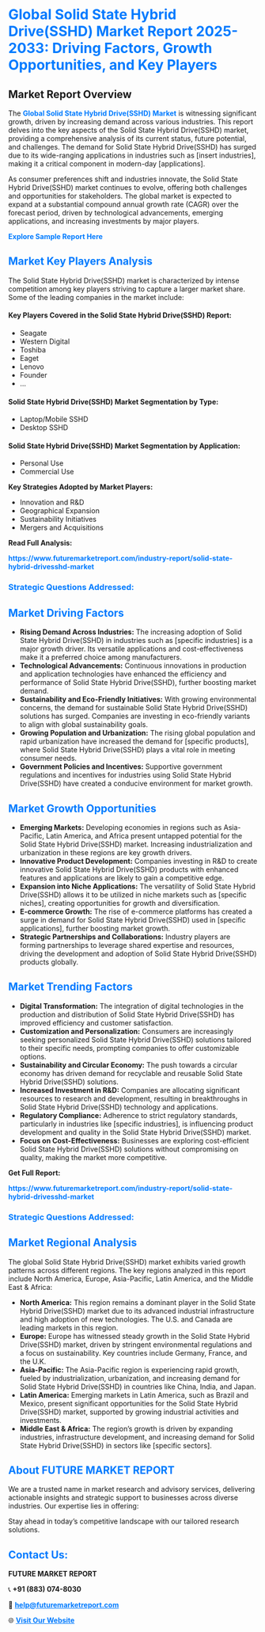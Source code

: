 <h1 style="color: #007BFF;">Global Solid State Hybrid Drive(SSHD) Market Report 2025-2033: Driving Factors, Growth Opportunities, and Key Players</h1>

<section id="overview">
<h2>Market Report Overview</h2>
<p>The <a href="https://www.futuremarketreport.com/industry-report/solid-state-hybrid-drivesshd-market" style="color: #007BFF; text-decoration: none;"><strong>Global Solid State Hybrid Drive(SSHD) Market</strong></a> is witnessing significant growth, driven by increasing demand across various industries. This report delves into the key aspects of the Solid State Hybrid Drive(SSHD) market, providing a comprehensive analysis of its current status, future potential, and challenges. The demand for Solid State Hybrid Drive(SSHD) has surged due to its wide-ranging applications in industries such as [insert industries], making it a critical component in modern-day [applications].</p>
<p>As consumer preferences shift and industries innovate, the Solid State Hybrid Drive(SSHD) market continues to evolve, offering both challenges and opportunities for stakeholders. The global market is expected to expand at a substantial compound annual growth rate (CAGR) over the forecast period, driven by technological advancements, emerging applications, and increasing investments by major players.</p>
</section>

<section id="overview">
<p><a href="https://www.futuremarketreport.com/request-sample/reportId=81832" style="color: #007BFF; text-decoration: none;"><strong>Explore Sample Report Here</strong></a></p>
</section>

<section id="key-players">
<h2 style="color: #007BFF;">Market Key Players Analysis</h2>
<p>The Solid State Hybrid Drive(SSHD) market is characterized by intense competition among key players striving to capture a larger market share. Some of the leading companies in the market include:</p>
<h4>Key Players Covered in the Solid State Hybrid Drive(SSHD) Report:</h4>
<ul><li>Seagate</li><li>Western Digital</li><li>Toshiba</li><li>Eaget</li><li>Lenovo</li><li>Founder</li><li>...</li></ul>
<h4>Solid State Hybrid Drive(SSHD) Market Segmentation by Type:</h4>
<ul><li>Laptop/Mobile SSHD</li><li>Desktop SSHD</li></ul>

<h4>Solid State Hybrid Drive(SSHD) Market Segmentation by Application:</h4>
<ul><li>Personal Use</li><li>Commercial Use</li></ul>
<p><strong>Key Strategies Adopted by Market Players:</strong></p>
<ul>
<li>Innovation and R&D</li>
<li>Geographical Expansion</li>
<li>Sustainability Initiatives</li>
<li>Mergers and Acquisitions</li>
</ul>
</section>

<section>
<p><strong>Read Full Analysis: </strong></p><a href="https://www.futuremarketreport.com/industry-report/solid-state-hybrid-drivesshd-market" style="color: #007BFF; text-decoration: none;"><strong>https://www.futuremarketreport.com/industry-report/solid-state-hybrid-drivesshd-market</strong></a>
<h3 style="color: #007BFF;">Strategic Questions Addressed:</h3>
</section>

<section id="driving-factors">
<h2 style="color: #007BFF;">Market Driving Factors</h2>
<ul>
<li><strong>Rising Demand Across Industries:</strong> The increasing adoption of Solid State Hybrid Drive(SSHD) in industries such as [specific industries] is a major growth driver. Its versatile applications and cost-effectiveness make it a preferred choice among manufacturers.</li>
<li><strong>Technological Advancements:</strong> Continuous innovations in production and application technologies have enhanced the efficiency and performance of Solid State Hybrid Drive(SSHD), further boosting market demand.</li>
<li><strong>Sustainability and Eco-Friendly Initiatives:</strong> With growing environmental concerns, the demand for sustainable Solid State Hybrid Drive(SSHD) solutions has surged. Companies are investing in eco-friendly variants to align with global sustainability goals.</li>
<li><strong>Growing Population and Urbanization:</strong> The rising global population and rapid urbanization have increased the demand for [specific products], where Solid State Hybrid Drive(SSHD) plays a vital role in meeting consumer needs.</li>
<li><strong>Government Policies and Incentives:</strong> Supportive government regulations and incentives for industries using Solid State Hybrid Drive(SSHD) have created a conducive environment for market growth.</li>
</ul>
</section>

<section id="growth-opportunities">
<h2 style="color: #007BFF;">Market Growth Opportunities</h2>
<ul>
<li><strong>Emerging Markets:</strong> Developing economies in regions such as Asia-Pacific, Latin America, and Africa present untapped potential for the Solid State Hybrid Drive(SSHD) market. Increasing industrialization and urbanization in these regions are key growth drivers.</li>
<li><strong>Innovative Product Development:</strong> Companies investing in R&D to create innovative Solid State Hybrid Drive(SSHD) products with enhanced features and applications are likely to gain a competitive edge.</li>
<li><strong>Expansion into Niche Applications:</strong> The versatility of Solid State Hybrid Drive(SSHD) allows it to be utilized in niche markets such as [specific niches], creating opportunities for growth and diversification.</li>
<li><strong>E-commerce Growth:</strong> The rise of e-commerce platforms has created a surge in demand for Solid State Hybrid Drive(SSHD) used in [specific applications], further boosting market growth.</li>
<li><strong>Strategic Partnerships and Collaborations:</strong> Industry players are forming partnerships to leverage shared expertise and resources, driving the development and adoption of Solid State Hybrid Drive(SSHD) products globally.</li>
</ul>
</section>

<section id="trending-factors">
<h2 style="color: #007BFF;">Market Trending Factors</h2>
<ul>
<li><strong>Digital Transformation:</strong> The integration of digital technologies in the production and distribution of Solid State Hybrid Drive(SSHD) has improved efficiency and customer satisfaction.</li>
<li><strong>Customization and Personalization:</strong> Consumers are increasingly seeking personalized Solid State Hybrid Drive(SSHD) solutions tailored to their specific needs, prompting companies to offer customizable options.</li>
<li><strong>Sustainability and Circular Economy:</strong> The push towards a circular economy has driven demand for recyclable and reusable Solid State Hybrid Drive(SSHD) solutions.</li>
<li><strong>Increased Investment in R&D:</strong> Companies are allocating significant resources to research and development, resulting in breakthroughs in Solid State Hybrid Drive(SSHD) technology and applications.</li>
<li><strong>Regulatory Compliance:</strong> Adherence to strict regulatory standards, particularly in industries like [specific industries], is influencing product development and quality in the Solid State Hybrid Drive(SSHD) market.</li>
<li><strong>Focus on Cost-Effectiveness:</strong> Businesses are exploring cost-efficient Solid State Hybrid Drive(SSHD) solutions without compromising on quality, making the market more competitive.</li>
</ul>
</section>

<section>
<p><strong>Get Full Report: </strong></p><a href="https://www.futuremarketreport.com/industry-report/solid-state-hybrid-drivesshd-market" style="color: #007BFF; text-decoration: none;"><strong>https://www.futuremarketreport.com/industry-report/solid-state-hybrid-drivesshd-market</strong></a>
<h3 style="color: #007BFF;">Strategic Questions Addressed:</h3>
</section>


<section id="regional-analysis">
<h2 style="color: #007BFF;">Market Regional Analysis</h2>
<p>The global Solid State Hybrid Drive(SSHD) market exhibits varied growth patterns across different regions. The key regions analyzed in this report include North America, Europe, Asia-Pacific, Latin America, and the Middle East & Africa:</p>
<ul>
<li><strong>North America:</strong> This region remains a dominant player in the Solid State Hybrid Drive(SSHD) market due to its advanced industrial infrastructure and high adoption of new technologies. The U.S. and Canada are leading markets in this region.</li>
<li><strong>Europe:</strong> Europe has witnessed steady growth in the Solid State Hybrid Drive(SSHD) market, driven by stringent environmental regulations and a focus on sustainability. Key countries include Germany, France, and the U.K.</li>
<li><strong>Asia-Pacific:</strong> The Asia-Pacific region is experiencing rapid growth, fueled by industrialization, urbanization, and increasing demand for Solid State Hybrid Drive(SSHD) in countries like China, India, and Japan.</li>
<li><strong>Latin America:</strong> Emerging markets in Latin America, such as Brazil and Mexico, present significant opportunities for the Solid State Hybrid Drive(SSHD) market, supported by growing industrial activities and investments.</li>
<li><strong>Middle East & Africa:</strong> The region’s growth is driven by expanding industries, infrastructure development, and increasing demand for Solid State Hybrid Drive(SSHD) in sectors like [specific sectors].</li>
</ul>
</section>

<footer>
<h2 style="color: #007BFF;">About FUTURE MARKET REPORT</h2>
<p>We are a trusted name in market research and advisory services, delivering actionable insights and strategic support to businesses across diverse industries. Our expertise lies in offering:</p>

<p>Stay ahead in today’s competitive landscape with our tailored research solutions.</p>

<h2 style="color: #007BFF;">Contact Us:</h2>
<p><strong>FUTURE MARKET REPORT</strong></p>
<p>📞 <strong>+91 (883) 074-8030</strong></p>
<p>📧 <strong><a href="mailto:help@futuremarketreport.com" style="color: #007BFF;">help@futuremarketreport.com</a></strong></p>
<p>🌐 <strong><a href="https://www.futuremarketreport.com/" style="color: #007BFF;">Visit Our Website</a></strong></p>
</footer>